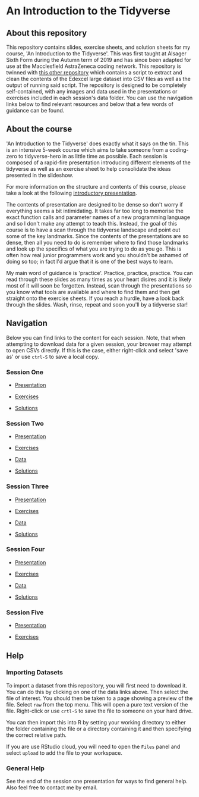 # An Introduction to the Tidyverse

## About this repository

This repository contains slides, exercise sheets, and solution sheets for my course, 'An Introduction to the Tidyverse'. This was first taught at Alsager Sixth Form during the Autumn term of 2019 and has since been adapted for use at the Macclesfield AstraZeneca coding network. This repository is twinned with [this other repository](https://github.com/THargreaves/edexcel-large-dataset-extractor) which contains a script to extract and clean the contents of the Edexcel large dataset into CSV files as well as the output of running said script. The repository is designed to be completely self-contained, with any images and data used in the presentations or exercises included in each session's data folder. You can use the navigation links below to find relevant resources and below that a few words of guidance can be found.

## About the course

'An Introduction to the Tidyverse' does exactly what it says on the tin. This is an intensive 5-week course which aims to take someone from a coding-zero to tidyverse-hero in as little time as possible. Each session is composed of a rapid-fire presentation introducing different elements of the tidyverse as well as an exercise sheet to help consolidate the ideas presented in the slideshow.

For more information on the structure and contents of this course, please take a look at the following [introductory presentation](https://github.com/THargreaves/introtothetidyverse/blob/master/An%20Introduction%20to%20the%20tidyverse%20-%20Course%20Summary.pptx).

The contents of presentation are designed to be dense so don't worry if everything seems a bit intimidating. It takes far too long to memorise the exact function calls and parameter names of a new programming language and so I don't make any attempt to teach this. Instead, the goal of this course is to have a scan through the tidyverse landscape and point out some of the key landmarks. Since the contents of the presentations are so dense, then all you need to do is remember where to find those landmarks and look up the specifics of what you are trying to do as you go. This is often how real junior programmers work and you shouldn't be ashamed of doing so too; in fact I'd argue that it is one of the best ways to learn.

My main word of guidance is 'practice'. Practice, practice, practice. You can read through these slides as many times as your heart disires and it is likely most of it will soon be forgotten. Instead, scan through the presentations so you know what tools are available and where to find them and then get straight onto the exercise sheets. If you reach a hurdle, have a look back through the slides. Wash, rinse, repeat and soon you'll by a tidyverse star!

## Navigation

Below you can find links to the content for each session. Note, that when attempting to download data for a given session, your browser may attempt to open CSVs directly. If this is the case, either right-click and select 'save as' or use `ctrl-S` to save a local copy.

### Session One

* [Presentation](https://thargreaves.github.io/introtothetidyverse/resources/session_one/session_one_presentation.html)

* [Exercises](https://thargreaves.github.io/introtothetidyverse/resources/session_one/session_one_exercises.nb.html#/)

* [Solutions](https://thargreaves.github.io/introtothetidyverse/resources/session_one/session_one_solutions.nb.html#/)

### Session Two

* [Presentation](https://thargreaves.github.io/introtothetidyverse/resources/session_two/session_two_presentation.html)

* [Exercises](https://thargreaves.github.io/introtothetidyverse/resources/session_two/session_two_exercises.nb.html#/)

* [Data](https://github.com/THargreaves/introtothetidyverse/tree/master/resources/session_two/data)

* [Solutions](https://thargreaves.github.io/introtothetidyverse/resources/session_two/session_two_solutions.nb.html#/)

### Session Three

* [Presentation](https://thargreaves.github.io/introtothetidyverse/resources/session_three/session_three_presentation.html)

* [Exercises](https://thargreaves.github.io/introtothetidyverse/resources/session_three/session_three_exercises.nb.html#/)

* [Data](https://github.com/THargreaves/introtothetidyverse/tree/master/resources/session_three/data)

* [Solutions](https://thargreaves.github.io/introtothetidyverse/resources/session_three/session_three_solutions.nb.html#/)

### Session Four

* [Presentation](https://thargreaves.github.io/introtothetidyverse/resources/session_four/session_four_presentation.html)

* [Exercises](https://thargreaves.github.io/introtothetidyverse/resources/session_four/session_four_exercises.nb.html#/)

* [Data](https://github.com/THargreaves/introtothetidyverse/tree/master/resources/session_four/data)

* [Solutions](https://thargreaves.github.io/introtothetidyverse/resources/session_four/session_four_solutions.nb.html#/)

### Session Five

* [Presentation](https://thargreaves.github.io/introtothetidyverse/resources/session_five/session_five_presentation.html)

* [Exercises](https://thargreaves.github.io/introtothetidyverse/resources/session_five/session_five_exercises.nb.html#/)

## Help

### Importing Datasets

To import a dataset from this repository, you will first need to download it. You can do this by clicking on one of the data links above. Then select the file of interest. You should then be taken to a page showing a preview of the file. Select `raw` from the top menu. This will open a pure text version of the file. Right-click or use `crtl-S` to save the file to someone on your hard drive.

You can then import this into R by setting your working directory to either the folder containing the file or a directory containing it and then specifying the correct relative path. 

If you are use RStudio cloud, you will need to open the `Files` panel and select `upload` to add the file to your workspace.

### General Help

See the end of the session one presentation for ways to find general help. Also feel free to contact me by email.
